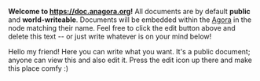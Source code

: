 **Welcome to https://doc.anagora.org!** All documents are by default **public** and **world-writeable**. Documents will be embedded within the [Agora](https://anagora.org) in the node matching their name. Feel free to click the edit button above and delete this text -- or just write whatever is on your mind below!

Hello my friend! Here you can write what you want. It's a public document; anyone can view this and also edit it. Press the edit icon up there and make this place comfy :)